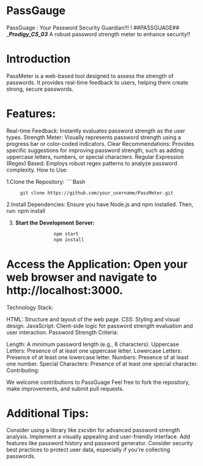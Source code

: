 # PassGauge
PassGuage : Your Password Security Guardian!!!
! ##PASSGUAGE##    ______Prodigy_CS_03_____
A robust password strength meter to enhance security!! 

# Introduction
PassMeter is a web-based tool designed to assess the strength of passwords. It provides real-time feedback to users, helping them create strong, secure passwords.

# Features:

Real-time Feedback: Instantly evaluates password strength as the user types.
Strength Meter: Visually represents password strength using a progress bar or color-coded indicators.
Clear Recommendations: Provides specific suggestions for improving password strength, such as adding uppercase letters, numbers, or special characters.
Regular Expression (Regex) Based: Employs robust regex patterns to analyze password complexity.
How to Use:

1.Clone the Repository:
            ````Bash

         git clone https://github.com/your_username/PassMeter.git

2.Install Dependencies: Ensure you have Node.js and npm installed. Then, run:
   npm install

3. **Start the Development Server:**
     ````Bash
                   npm start
                   npm install

# Access the Application: Open your web browser and navigate to http://localhost:3000.   
Technology Stack:

HTML: Structure and layout of the web page.
CSS: Styling and visual design.
JavaScript: Client-side logic for password strength evaluation and user interaction.
Password Strength Criteria:

Length: A minimum password length (e.g., 8 characters).
Uppercase Letters: Presence of at least one uppercase letter.
Lowercase Letters: Presence of at least one lowercase letter.
Numbers: Presence of at least one number.
Special Characters: Presence of at least one special character.
Contributing:

We welcome contributions to PassGuage Feel free to fork the repository, make improvements, and submit pull requests. 

# Additional Tips:

Consider using a library like zxcvbn for advanced password strength analysis.
Implement a visually appealing and user-friendly interface.
Add features like password history and password generator.
Consider security best practices to protect user data, especially if you're collecting passwords.
